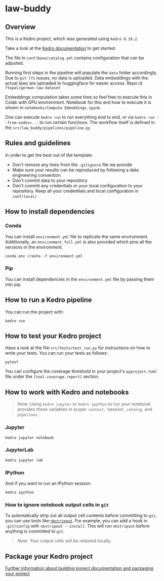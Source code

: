 # law-buddy

## Overview

This is a Kedro project, which was generated using `kedro 0.19.2`.

Take a look at the [Kedro documentation](https://docs.kedro.org) to get started.

The file in `conf/base/catalog.yml` contains configuration that can be adjusted. 

Running first steps in the pipeline will populate the `data` folder accordingly. Due to `git-lfs` issues, no
data is uploaded. Data embeddings with the actual laws are uploaded to huggingface for easier access. Repo id 
`ftopal/german-law-dataset`

Embeddings computation takes some time so feel free to execute this in Colab with GPU environment.
Notebook for this and how to execute it is shown in `notebooks/Compute Embeddings.ipynb`.

One can execute `kedro run` to run everything end to end, or via `kedro run --from-nodes=...` to run certain functions.
The workflow itself is defined in the `src/law_buddy/pipelines/pipeline.py`


## Rules and guidelines

In order to get the best out of the template:

* Don't remove any lines from the `.gitignore` file we provide
* Make sure your results can be reproduced by following a data engineering convention
* Don't commit data to your repository
* Don't commit any credentials or your local configuration to your repository. Keep all your credentials and local configuration in `conf/local/`

## How to install dependencies

### Conda

You can install `environment.yml` file to replicate the same environment. Additionally, 
an `environment_full.yml` is also provided which pins all the versions in the environment.

```shell
conda env create -f environment.yml
```

### Pip

You can install dependencies in the `environment.yml` file by passing them into pip.

## How to run a Kedro pipeline

You can run the project with:

```
kedro run
```

## How to test your Kedro project

Have a look at the file `src/tests/test_run.py` for instructions on how to write your tests. You can run your tests as follows:

```
pytest
```

You can configure the coverage threshold in your project's `pyproject.toml` file under the `[tool.coverage.report]` section.


## How to work with Kedro and notebooks

> Note: Using `kedro jupyter` or `kedro ipython` to run your notebook provides these variables in scope:
> `context`, 'session', `catalog`, and `pipelines`.

### Jupyter
```
kedro jupyter notebook
```

### JupyterLab
```
kedro jupyter lab
```

### IPython
And if you want to run an IPython session:

```
kedro ipython
```

### How to ignore notebook output cells in `git`
To automatically strip out all output cell contents before committing to `git`, you can use tools like [`nbstripout`](https://github.com/kynan/nbstripout).
For example, you can add a hook in `.git/config` with `nbstripout --install`. 
This will run `nbstripout` before anything is committed to `git`.

> *Note:* Your output cells will be retained locally.

## Package your Kedro project

[Further information about building project documentation and packaging your project](https://docs.kedro.org/en/stable/tutorial/package_a_project.html)
